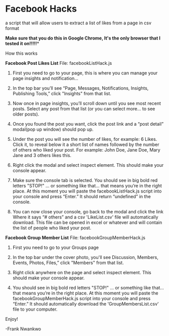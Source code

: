 # Facebook Hacks
a script that will allow users to extract a list of likes from a page in csv format


******Make sure that you do this in Google Chrome, It's the only browser that I tested it on!!!!!*******

How this works

**Facebook Post Likes List**
File: facebookListHack.js

1.	First you need to go to your page, this is where you can manage your page insights and notification…

2.	In the top bar you’ll see “Page, Messages, Notifications, Insights, Publishing Tools,” click "Insights" from that list.

3.	Now once in page insights, you’ll scroll down until you see most recent posts. Select any post from that list (or you can select more… to see older posts).

4.	Once you found the post you want, click the post link and a  “post detail” modal(pop up window) should pop up. 

5.	Under the post you will see the number of likes, for example: 6 Likes. Click it, to reveal below it a short list of names followed by the number of others who liked your post. For example: John Doe, Jane Doe, Mary Jane and 3 others likes this.

6.	Right click the modal and select inspect element. This should make your console appear.

7.	Make sure the console tab is selected. You should see in big bold red letters "STOP!" … or something like that… that means you’re in the right place. At this moment you will paste the facebookListHack.js script into your console and press “Enter.” It should return “undefined” in the console.

8.	You can now close your console, go back to the modal and click the link Where it says “# others” and a csv 'LikeList.csv' file will automatically download. This file can be opened in excel or whatever and will contain the list of people who liked your post.

**Facebook Group Member List**
File: facebookGroupMemberHack.js

1.	First you need to go to your Groups page

2.	In the top bar under the cover photo, you'll see Discussion, Members, Events, Photos, Files,” click "Members" from that list.

3.  Right click anywhere on the page and select inspect element. This should make your console appear.

4.	You should see in big bold red letters "STOP!" … or something like that… that means you’re in the right place. At this moment you will paste the facebookGroupMemberHack.js  script into your console and press “Enter.” It should automatically download the 'GroupMembersList.csv' file to your computer.

Enjoy!

-Frank Nwankwo
